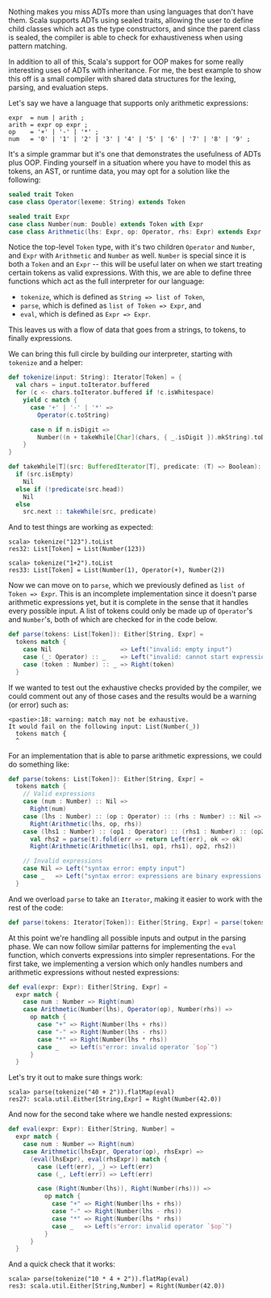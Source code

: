 Nothing makes you miss ADTs more than using languages that don't have them.
Scala supports ADTs using sealed traits, allowing the user to define child
classes which act as the type constructors, and since the parent class is
sealed, the compiler is able to check for exhaustiveness when using pattern
matching.

In addition to all of this, Scala's support for OOP makes for some really
interesting uses of ADTs with inheritance. For me, the best example to show
this off is a small compiler with shared data structures for the lexing,
parsing, and evaluation steps.

Let's say we have a language that supports only arithmetic expressions:

```ebnf
expr  = num | arith ;
arith = expr op expr ;
op    = '+' | '-' | '*' ;
num   = '0' | '1' | '2' | '3' | '4' | '5' | '6' | '7' | '8' | '9' ;
```

It's a simple grammar but it's one that demonstrates the usefulness of ADTs
plus OOP. Finding yourself in a situation where you have to model this as
tokens, an AST, or runtime data, you may opt for a solution like the following:

```scala
sealed trait Token
case class Operator(lexeme: String) extends Token

sealed trait Expr
case class Number(num: Double) extends Token with Expr
case class Arithmetic(lhs: Expr, op: Operator, rhs: Expr) extends Expr
```

Notice the top-level `Token` type, with it's two children `Operator` and
`Number`, and `Expr` with `Arithmetic` and `Number` as well. `Number` is
special since it is both a `Token` and an `Expr` -- this will be useful later
on when we start treating certain tokens as valid expressions. With this, we
are able to define three functions which act as the full interpreter for our
language:

- `tokenize`, which is defined as `String => list of Token`,
- `parse`, which is defined as `list of Token => Expr`, and
- `eval`, which is defined as `Expr => Expr`.

This leaves us with a flow of data that goes from a strings, to tokens, to
finally expressions.

We can bring this full circle by building our interpreter, starting with
`tokenize` and a helper:

```scala
def tokenize(input: String): Iterator[Token] = {
  val chars = input.toIterator.buffered
  for (c <- chars.toIterator.buffered if !c.isWhitespace)
    yield c match {
      case '+' | '-' | '*' =>
        Operator(c.toString)

      case n if n.isDigit =>
        Number((n + takeWhile[Char](chars, { _.isDigit }).mkString).toDouble)
    }
}

def takeWhile[T](src: BufferedIterator[T], predicate: (T) => Boolean): List[T] =
  if (src.isEmpty)
    Nil
  else if (!predicate(src.head))
    Nil
  else
    src.next :: takeWhile(src, predicate)
```

And to test things are working as expected:

```text
scala> tokenize("123").toList
res32: List[Token] = List(Number(123))

scala> tokenize("1+2").toList
res33: List[Token] = List(Number(1), Operator(+), Number(2))
```

Now we can move on to `parse`, which we previously defined as `list of Token =>
Expr`. This is an incomplete implementation since it doesn't parse arithmetic
expressions yet, but it is complete in the sense that it handles every possible
input. A list of tokens could only be made up of `Operator`'s and `Number`'s,
both of which are checked for in the code below.

```scala
def parse(tokens: List[Token]): Either[String, Expr] =
  tokens match {
    case Nil                   => Left("invalid: empty input")
    case (_: Operator) :: _    => Left("invalid: cannot start expression with operator")
    case (token : Number) :: _ => Right(token)
  }
```

If we wanted to test out the exhaustive checks provided by the compiler, we
could comment out any of those cases and the results would be a warning (or
error) such as:

```text
<pastie>:18: warning: match may not be exhaustive.
It would fail on the following input: List(Number(_))
  tokens match {
  ^
```

For an implementation that is able to parse arithmetic expressions, we could do
something like:

```scala
def parse(tokens: List[Token]): Either[String, Expr] =
  tokens match {
    // Valid expressions
    case (num : Number) :: Nil =>
      Right(num)
    case (lhs : Number) :: (op : Operator) :: (rhs : Number) :: Nil =>
      Right(Arithmetic(lhs, op, rhs))
    case (lhs1 : Number) :: (op1 : Operator) :: (rhs1 : Number) :: (op2 : Operator) :: t =>
      val rhs2 = parse(t).fold(err => return Left(err), ok => ok)
      Right(Arithmetic(Arithmetic(lhs1, op1, rhs1), op2, rhs2))

    // Invalid expressions
    case Nil => Left("syntax error: empty input")
    case _   => Left("syntax error: expressions are binary expressions or single numbers")
  }
```

And we overload `parse` to take an `Iterator`, making it easier to work with
the rest of the code:

```scala
def parse(tokens: Iterator[Token]): Either[String, Expr] = parse(tokens.toList)
```

At this point we're handling all possible inputs and output in the parsing
phase. We can now follow similar patterns for implementing the `eval` function,
which converts expressions into simpler representations. For the first take, we
implementing a version which only handles numbers and arithmetic expressions
without nested expressions:

```scala
def eval(expr: Expr): Either[String, Expr] =
  expr match {
    case num : Number => Right(num)
    case Arithmetic(Number(lhs), Operator(op), Number(rhs)) =>
      op match {
        case "+" => Right(Number(lhs + rhs))
        case "-" => Right(Number(lhs - rhs))
        case "*" => Right(Number(lhs * rhs))
        case _   => Left(s"error: invalid operator `$op`")
      }
  }
```

Let's try it out to make sure things work:

```text
scala> parse(tokenize("40 + 2")).flatMap(eval)
res27: scala.util.Either[String,Expr] = Right(Number(42.0))
```

And now for the second take where we handle nested expressions:

```scala
def eval(expr: Expr): Either[String, Number] =
  expr match {
    case num : Number => Right(num)
    case Arithmetic(lhsExpr, Operator(op), rhsExpr) =>
      (eval(lhsExpr), eval(rhsExpr)) match {
        case (Left(err), _) => Left(err)
        case (_, Left(err)) => Left(err)

        case (Right(Number(lhs)), Right(Number(rhs))) =>
          op match {
            case "+" => Right(Number(lhs + rhs))
            case "-" => Right(Number(lhs - rhs))
            case "*" => Right(Number(lhs * rhs))
            case _   => Left(s"error: invalid operator `$op`")
          }
      }
  }
```

And a quick check that it works:

```text
scala> parse(tokenize("10 * 4 + 2")).flatMap(eval)
res3: scala.util.Either[String,Number] = Right(Number(42.0))
```
